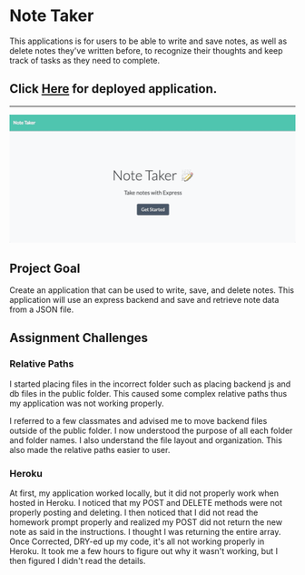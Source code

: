 # Note Taker

This applications is for users to be able to write and save notes, as well as delete notes they've written before, to recognize their thoughts and keep track of tasks as they need to complete.

## Click [Here](https://kingsleyramos-note-taker.herokuapp.com/) for deployed application.
---
![](images/index.gif)



## Project Goal

Create an application that can be used to write, save, and delete notes. This application will use an express backend and save and retrieve note data from a JSON file.

## Assignment Challenges

### Relative Paths

I started placing files in the incorrect folder such as placing backend js and db files in the public folder. This caused some complex relative paths thus my application was not working properly.

I referred to a few classmates and advised me to move backend files outside of the public folder. I now understood the purpose of all each folder and folder names. I also understand the file layout and organization. This also made the relative paths easier to user.

### Heroku

At first, my application worked locally, but it did not properly work when hosted in Heroku. I noticed that my POST and DELETE methods were not properly posting and deleting. I then noticed that I did not read the homework prompt properly and realized my POST did not return the new note as said in the instructions. I thought I was returning the entire array. Once Corrected, DRY-ed up my code, it's all not working properly in Heroku. It took me a few hours to figure out why it wasn't working, but I then figured I didn't read the details.